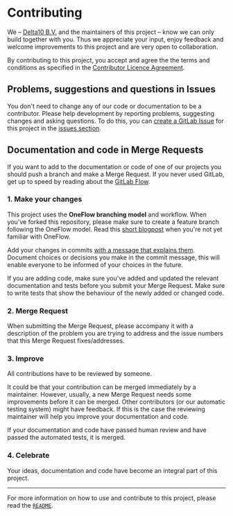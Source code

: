 # Contributing

We – [Delta10 B.V.](https://www.delta10.nl/) and the maintainers of this project – know we can only build together with you. Thus we appreciate your input, enjoy feedback and welcome improvements to this project and are very open to collaboration.

By contributing to this project, you accept and agree the the terms and conditions as specified in the [Contributor Licence Agreement](CLA.md).

## Problems, suggestions and questions in Issues

You don't need to change any of our code or documentation to be a contributor. Please help development by reporting problems, suggesting changes and asking questions. To do this, you can [create a GitLab Issue](https://docs.gitlab.com/ee/user/project/issues/index.html#issues) for this project in the [issues section](https://gitlab.com/delta10/project-template/issues).

## Documentation and code in Merge Requests

If you want to add to the documentation or code of one of our projects you should push a branch and make a Merge Request. If you never used GitLab, get up to speed by reading about the [GitLab Flow](https://about.gitlab.com/2014/09/29/gitlab-flow/).

### 1. Make your changes

This project uses the **OneFlow branching model** and workflow. When you've forked this repository, please make sure to create a feature branch following the OneFlow model. Read this [short blogpost](http://endoflineblog.com/oneflow-a-git-branching-model-and-workflow) when you're not yet familiar with OneFlow.

Add your changes in commits [with a message that explains them](https://robots.thoughtbot.com/5-useful-tips-for-a-better-commit-message). Document choices or decisions you make in the commit message, this will enable everyone to be informed of your choices in the future.

If you are adding code, make sure you've added and updated the relevant documentation and tests before you submit your Merge Request. Make sure to write tests that show the behaviour of the newly added or changed code.

### 2. Merge Request

When submitting the Merge Request, please accompany it with a description of the problem you are trying to address and the issue numbers that this Merge Request fixes/addresses.

### 3. Improve

All contributions have to be reviewed by someone.

It could be that your contribution can be merged immediately by a maintainer. However, usually, a new Merge Request needs some improvements before it can be merged. Other contributors (or our automatic testing system) might have feedback. If this is the case the reviewing maintainer will help you improve your documentation and code.

If your documentation and code have passed human review and have passed the automated tests, it is merged.

### 4. Celebrate

Your ideas, documentation and code have become an integral part of this project.

---

For more information on how to use and contribute to this project, please read the [`README`](README.md).